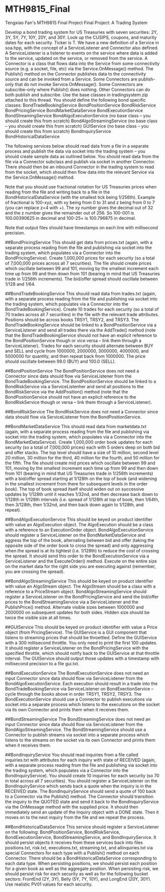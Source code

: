 # MTH9815_Final
Tengxiao Fan's MTH9815 Final Project
Final Project: A Trading System

Develop a bond trading system for US Treasuries with seven securities: 2Y, 3Y, 5Y, 7Y, 10Y, 20Y, and 30Y. Look up the CUSIPS, coupons, and maturity dates for each security. Ticker is T.
We have a new definition of a Service in soa.hpp, with the concept of a ServiceListener and Connector also defined. A ServiceListener is a listener to events on the service where data is added to the service, updated on the service, or removed from the service. A Connector is a class that flows data into the Service from some connectivity source (e.g. a socket, file, etc) via the Service.OnMessage() method. The Publish() method on the Connector publishes data to the connectivity source and can be invoked from a Service. Some Connectors are publish-only that do not invoke Service.OnMessage(). Some Connectors are subscribe-only where Publish() does nothing. Other Connectors can do both publish and subscribe.
Use the base classes in tradingsystem.zip attached to this thread. You should define the following bond specific classes:
BondTradeBookingService
BondPositionService
BondRiskService
BondPricingService
BondMarketDataService
BondExecutionService
BondStreamingService
BondAlgoExecutionService (no base class – you should create this from scratch)
BondAlgoStreamingService (no base class – you should create this from scratch)
GUIService (no base class – you should create this from scratch)
BondInquiryService
BondHistoricalDataService

The following services below should read data from a file in a separate process and publish the data via socket into the trading system – you should create sample data as outlined below. You should read data from the file via a Connector subclass and publish via socket in another Connector. There should then be an inbound Connector in the trading system to read from the socket, which should then flow data into the relevant Service via the Service.OnMessage() method.

Note that you should use fractional notation for US Treasuries prices when reading from the file and writing back to a file in the BondHistoricalDataService (with the smallest tick being 1/256th). Example of fractional is 100-xyz, with xy being from 0 to 31 and z being from 0 to 7 (you can replace z=4 with +). The xy number gives the decimal out of 32 and the z number gives the remainder out of 256. So 100-001 is 100.00390625 in decimal and 100-25+ is 100.796875 in decimal.

Note that output files should have timestamps on each line with millisecond precision.

##BondPricingService
This should get data from prices.txt (again, with a separate process reading from the file and publishing via socket into the trading system, which populates via a Connector into the BondPricingService). Create 1,000,000 prices for each security (so a total of 7,000,000 prices across all 7 securities). The file should create prices which oscillate between 99 and 101, moving by the smallest increment each time up from 99 and then down from 101 (bearing in mind that US Treasuries trade in 1/256th increments). The bid/offer spread should oscillate between 1/128 and 1/64.

##BondTradeBookingService
This should read data from trades.txt (again, with a separate process reading from the file and publishing via socket into the trading system, which populates via a Connector into the BondTradeBookingService). Create 10 trades for each security (so a total of 70 trades across all 7 securities) in the file with the relevant trade attributes. Positions should be across books TRSY1, TRSY2, and TRSY3. The BondTradeBookingService should be linked to a BondPositionService via a ServiceListener and send all trades there via the AddTrade() method (note that the BondTradeBookingService should not have an explicit reference to the BondPositionService though or vice versa – link them through a ServiceListener). Trades for each security should alternate between BUY and SELL and cycle from 1000000, 2000000, 3000000, 4000000, and 5000000 for quantity, and then repeat back from 1000000. The price should oscillate between 99.0 (BUY) and 100.0 (SELL).

##BondPositionService
The BondPositionService does not need a Connector since data should flow via ServiceListener from the BondTradeBookingService. The BondPositionService should be linked to a BondRiskService via a ServiceListenher and send all positions to the BondRiskService via the AddPosition() method (note that the BondPositionService should not have an explicit reference to the BondRiskService though or versa – link them through a ServiceListener).

##BondRiskService
The BondRiskService does not need a Connector since data should flow via ServiceListener from the BondPositionService.

##BondMarketDataService
This should read data from marketdata.txt (again, with a separate process reading from the file and publishing via socket into the trading system, which populates via a Connector into the BondMarketDataService). Create 1,000,000 order book updates for each security (so a total of 7,000,000 prices) each with 5 orders deep on both bid and offer stacks. The top level should have a size of 10 million, second level 20 million, 30 million for the third, 40 million for the fourth, and 50 million for the fifth. The file should create mid prices which oscillate between 99 and 101, moving by the smallest increment each time up from 99 and then down from 101 (bearing in mind that US Treasuries trade in 1/256th increments) with a bid/offer spread starting at 1/128th on the top of book (and widening in the smallest increment from there for subsequent levels in the order book). The top of book spread itself should widen out on successive updates by 1/128th until it reaches 1/32nd, and then decrease back down to 1/128th in 1/128th intervals (i.e. spread of 1/128th at top of book, then 1/64th, then 3/128th, then 1/32nd, and then back down again to 1/128th, and repeat).

##BondAlgoExecutionService
This should be keyed on product identifier with value an AlgoExecution object. The AlgoExecution should be a class with a reference to an ExecutionOrder object. BondAlgoExecutionService
should register a ServiceListener on the BondMarketDataService and aggress the top of the book, alternating between bid and offer (taking the opposite side of the order book to cross the spread) and only aggressing when the spread is at its tightest (i.e. 1/128th) to reduce the cost of crossing the spread. It should send this order to the BondExecutionService via a ServiceListener and the ExecuteOrder() method. Execute on the entire size on the market data for the right side you are executing against (remember, you are crossing the spread).

##BondAlgoStreamingService
This should be keyed on product identifier with value an AlgoStream object. The AlgoStream should be a class with a reference to a PriceStream object. BondAlgoStreamingService
should register a ServiceListener on the BondPricingService and send the bid/offer prices to the BondStreamingService via a ServiceListener and the PublishPrice() method. Alternate visible sizes between 1000000 and 2000000 on subsequent updates for both sides. Hidden size should be twice the visible size at all times.

##GUIService
This should be keyed on product identifier with value a Price object (from PricingService). The GUIService is a GUI component that listens to streaming prices that should be throettled. Define the GUIService with a 300 millisecond throttle. You only need to print the first 100 updates. It should register a ServiceListener on the BondPricingService with the specified throttle, which should notify back to the GUIService at that throttle interval. The GUIService should output those updates with a timestamp with millisecond precision to a file gui.txt.

##BondExecutionService
The BondExecutionService does not need an input Connector since data should flow via ServiceListener from the BondAlgoExecutionService. Each execution should result in a trade into the BondTradeBookingService via ServiceListener on BondExectionService – cycle through the books above in order TRSY1, TRSY2, TRSY3. The BondExecutionService should use a Connector to publish executions via socket into a separate process which listens to the executions on the socket via its own Connector and prints them when it receives them.

##BondStreamingService
The BondStreamingService does not need an input Connector since data should flow via ServiceListener from the BondAlgoStreamingService. The BondStreamingService should use a Connector to publish streams via socket into a separate process which listens to the streams on the socket via its own Connector and prints them when it receives them.

##BondInquiryService
You should read inquiries from a file called inquiries.txt with attributes for each inquiry with state of RECEIVED (again, with a separate process reading from the file and publishing via socket into the trading system, which populates via a Connector into the BondInquiryService). You should create 10 inquiries for each security (so 70 in total across all 7 securities). You should register a ServiceListener on the BondInquiryService which sends back a quote when the inquiry is in the RECEIVED state. The BondInquiryService should send a quote of 100 back to a Connector via the Publish() method. The Connector should transition the inquiry to the QUOTED state and send it back to the BondInquiryService via the OnMessage method with the supplied price. It should then immediately send an update of the Inquiry object with a DONE state. Then it moves on to the next inquiry from the file and we repeat the process.

##BondHistoricalDataService
This service should register a ServiceListener on the following: BondPositionService, BondRiskService, BondExecutionService, BondStreamingService, and BondInquiryService. It should persist objects it receives from these services back into files positions.txt, risk.txt, executions.txt, streaming.txt, and allinquiries.txt via special Connectors for each type with a Publish() method on each Connector. There should be a BondHistoricalDataService corresponding to each data type. When persisting positions, we should persist each position for a given book as well as the aggregate position. When persisting risk, we should persist risk for each security as well as for the following bucket sectors: FrontEnd (2Y, 3Y), Belly (5Y, 7Y, 10Y), and LongEnd (20Y, 30Y). Use realistic PV01 values for each security.

